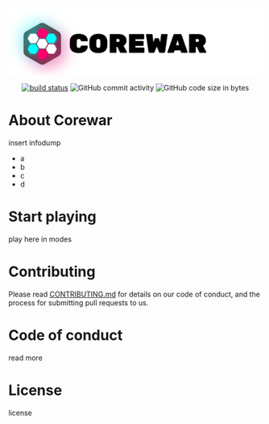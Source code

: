 <picture>
 <source media="(prefers-color-scheme: dark)" srcset="./assets/darkmode-titlebar.svg">
 <img alt="picture of game logo" src="./assets/lightmode-titlebar.svg">
</picture>

<p align="center">
    <a href="https://github.com/corewar-teamprojekt/corewar/actions"><img alt="build status" src="https://img.shields.io/github/actions/workflow/status/corewar-teamprojekt/corewar/build-and-deploy.yml"></a>
    <img alt="GitHub commit activity" src="https://img.shields.io/github/commit-activity/m/corewar-teamprojekt/corewar">
    <img alt="GitHub code size in bytes" src="https://img.shields.io/github/languages/code-size/corewar-teamprojekt/corewar">
</p>

# About Corewar
insert infodump
<ul>
<li>a</li>
<li>b</li>
<li>c</li>
<li>d</li>
</ul>

# Start playing
play here in modes

# Contributing
Please read [CONTRIBUTING.md](CONTRIBUTING.md) for details on our code of conduct, and the process for submitting pull requests to us.

# Code of conduct
read more

# License
license
